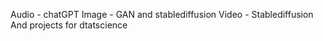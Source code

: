 Audio - chatGPT
Image - GAN and stablediffusion
Video - Stablediffusion
And projects for dtatscience
